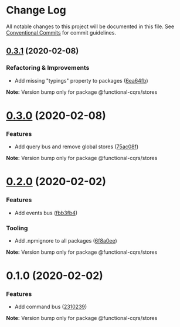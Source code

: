 # Change Log

All notable changes to this project will be documented in this file.
See [Conventional Commits](https://conventionalcommits.org) for commit guidelines.

## [0.3.1](https://github.com/TheUnderScorer/functional-cqrs/compare/@functional-cqrs/stores@0.3.0...@functional-cqrs/stores@0.3.1) (2020-02-08)


### Refactoring & Improvements

- Add missing "typings" property to packages ([6ea64fb](https://github.com/TheUnderScorer/functional-cqrs/commit/6ea64fb3bbd273c67119058dd70e60b16a4d2c6d))

**Note:** Version bump only for package @functional-cqrs/stores





# [0.3.0](https://github.com/TheUnderScorer/functional-cqrs/compare/@functional-cqrs/stores@0.2.0...@functional-cqrs/stores@0.3.0) (2020-02-08)


### Features

- Add query bus and remove global stores ([75ac08f](https://github.com/TheUnderScorer/functional-cqrs/commit/75ac08f41fc194880704fdd65a5e8badaca9dd26))

**Note:** Version bump only for package @functional-cqrs/stores





# [0.2.0](https://github.com/TheUnderScorer/functional-cqrs/compare/@functional-cqrs/stores@0.1.0...@functional-cqrs/stores@0.2.0) (2020-02-02)


### Features

- Add events bus ([fbb3fb4](https://github.com/TheUnderScorer/functional-cqrs/commit/fbb3fb4225c486c9763331134ef35c735169b1e6))


### Tooling

- Add .npmignore to all packages ([6f8a0ee](https://github.com/TheUnderScorer/functional-cqrs/commit/6f8a0ee1d87bb4790580df49ab54d7b1a67971f7))

**Note:** Version bump only for package @functional-cqrs/stores





# 0.1.0 (2020-02-02)


### Features

- Add command bus ([2310239](https://github.com/TheUnderScorer/functional-cqrs/commit/2310239f98893fffa8fc347e7a217205a2ef24a6))

**Note:** Version bump only for package @functional-cqrs/stores
